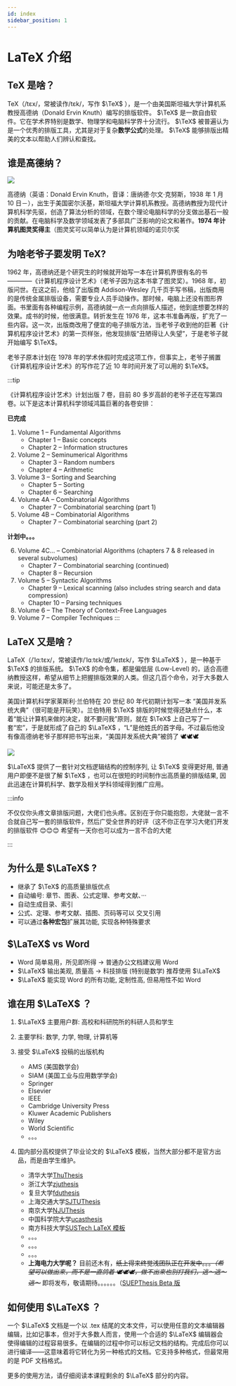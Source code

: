 ```yaml
---
id: index
sidebar_position: 1
---
```


# LaTeX 介绍

## TeX 是啥？

TeX（/tɛx/，常被读作/tɛk/，写作 $\TeX$ ），是一个由美国斯坦福大学计算机系教授高德纳（Donald Ervin Knuth）编写的排版软件。 $\TeX$ 是一款自由软件。它在学术界特别是数学、物理学和电脑科学界十分流行。 $\TeX$ 被普遍认为是一个优秀的排版工具，尤其是对于复杂**数学公式**的处理。 $\TeX$ 能够排版出精美的文本以帮助人们辨认和查找。

## 谁是高德纳？

![](./img/KnuthAtOpenContentAlliance.jpg)

高德纳（英语：Donald Ervin Knuth，音译：唐纳德·尔文·克努斯，1938 年 1 月 10 日－），出生于美国密尔沃基，斯坦福大学计算机系教授。高德纳教授为现代计算机科学先驱，创造了算法分析的领域，在数个理论电脑科学的分支做出基石一般的贡献。在电脑科学及数学领域发表了多部具广泛影响的论文和著作。**1974 年计算机图灵奖得主**（图灵奖可以简单认为是计算机领域的诺贝尔奖

## 为啥老爷子要发明 TeX?

1962 年，高德纳还是个研究生的时候就开始写一本在计算机界很有名的书————《计算机程序设计艺术》（老爷子因为这本书拿了图灵奖）。1968 年，初版问世。在这之前，他给了出版商 Addison-Wesley 几千页手写书稿，出版商用的是传统金属排版设备，需要专业人员手动操作。那时候，电脑上还没有图形界面。书里面有各种编程示例，高德纳就一点一点向排版人描述，他到底想要怎样的效果。成书的时候，他很满意。转折发生在 1976 年，这本书准备再版，扩充了一些内容。这一次，出版商改用了便宜的电子排版方法，当老爷子收到他的巨著《计算机程序设计艺术》的第一页样张，他发现排版“丑陋得让人失望”，于是老爷子就开始编写 $\TeX$。

老爷子原本计划在 1978 年的学术休假时完成这项工作，但事实上，老爷子搁置《计算机程序设计艺术》的写作花了近 10 年时间开发了可以用的 $\TeX$。

:::tip

《计算机程序设计艺术》计划出版 7 卷，目前 80 多岁高龄的老爷子还在写第四卷。以下是这本计算机科学领域鸿篇巨著的各卷安排：

**已完成**

1. Volume 1 – Fundamental Algorithms
    - Chapter 1 – Basic concepts
    - Chapter 2 – Information structures
2. Volume 2 – Seminumerical Algorithms
    - Chapter 3 – Random numbers
    - Chapter 4 – Arithmetic
3. Volume 3 – Sorting and Searching
    - Chapter 5 – Sorting
    - Chapter 6 – Searching
4. Volume 4A – Combinatorial Algorithms
    - Chapter 7 – Combinatorial searching (part 1)
5. Volume 4B – Combinatorial Algorithms
    - Chapter 7 – Combinatorial searching (part 2)

**计划中。。。**

6. Volume 4C... – Combinatorial Algorithms (chapters 7 & 8 released in several subvolumes)
    - Chapter 7 – Combinatorial searching (continued)
    - Chapter 8 – Recursion
7. Volume 5 – Syntactic Algorithms
    - Chapter 9 – Lexical scanning (also includes string search and data compression)
    - Chapter 10 – Parsing techniques
8. Volume 6 – The Theory of Context-Free Languages
9. Volume 7 – Compiler Techniques
   :::

## LaTeX 又是啥？

LaTeX（/ˈlɑːtɛx/，常被读作/ˈlɑːtɛk/或/ˈleɪtɛk/，写作 $\LaTeX$ ），是一种基于 $\TeX$ 的排版系统。 $\TeX$ 的命令集，都是偏低层 (Low-Level) 的，适合高德纳教授这样，希望从细节上把握排版效果的人类。但这几百个命令，对于大多数人来说，可能还是太多了。

美国计算机科学家莱斯利·兰伯特在 20 世纪 80 年代初期计划写一本 “美国并发系统大典”（很可能是开玩笑）。兰伯特用 $\TeX$ 排版的时候觉得还缺点什么，本着“能让计算机来做的决定，就不要问我”原则，就在 $\TeX$ 上自己写了一套“宏”，于是就形成了自己的 $\LaTeX$ ，“L”是他姓氏的首字母。不过最后他没有像高德纳老爷子那样把书写出来，“美国并发系统大典”被鸽了 🕊🕊🕊

![](./img/Leslie_Lamport.jpg)

$\LaTeX$ 提供了一套针对文档逻辑结构的控制序列, 让 $\TeX$ 变得更好用, 普通用户即便不是很了解 $\TeX$ ，也可以在很短的时间制作出高质量的排版结果, 因此迅速在计算机科学、数学及相关学科领域得到推广应用。

:::info

不仅仅你头疼文章排版问题，大佬们也头疼。区别在于你只能抱怨，大佬就一言不合就自己写一套的排版软件，然后广受全世界的好评（这不你正在学习大佬们开发的排版软件 😊😊😊 希望有一天你也可以成为一言不合的大佬

:::

## 为什么是 $\LaTeX$ ?

-   继承了 $\TeX$ 的高质量排版优点
-   自动编号: 章节、图表、公式定理、参考文献、···
-   自动生成目录、索引
-   公式、定理、参考文献、插图、页码等可以 交叉引用
-   可以通过**各种宏包**扩展其功能, 实现各种特殊要求

## $\LaTeX$ vs Word

-   Word 简单易用，所见即所得 → 普通办公文档建议用 Word
-   $\LaTeX$ 输出美观, 质量高 → 科技排版 (特别是数学) 推荐使用 $\LaTeX$
-   $\LaTeX$ 能实现 Word 的所有功能, 定制性高, 但易用性不如 Word

## 谁在用 $\LaTeX$ ？

1. $\LaTeX$ 主要用户群: 高校和科研院所的科研人员和学生
2. 主要学科: 数学, 力学, 物理, 计算机等
3. 接受 $\LaTeX$ 投稿的出版机构

    - AMS (美国数学会)
    - SIAM (美国工业与应用数学学会)
    - Springer
    - Elsevier
    - IEEE
    - Cambridge University Press
    - Kluwer Academic Publishers
    - Wiley
    - World Scientific
    - 。。。

4. 国内部分高校提供了毕业论文的 $\LaTeX$ 模板，当然大部分都不是官方出品，而是由学生维护。
    - 清华大学[ThuThesis](https://github.com/tuna/thuthesis)
    - 浙江大学[zjuthesis](https://github.com/TheNetAdmin/zjuthesis)
    - 复旦大学[fduthesis](https://github.com/stone-zeng/fduthesis)
    - 上海交通大学[SJTUThesis](https://github.com/sjtug/SJTUThesis)
    - 南京大学[NJUThesis](https://git.nju.edu.cn/nju-lug/nju-latex-templates/njuthesis)
    - 中国科学院大学[ucasthesis](https://github.com/mohuangrui/ucasthesis)
    - 南方科技大学[SUSTech LaTeX 模板](https://github.com/SUSTC/latex-template)
    - 。。。
    - 。。。
    - 。。。
    - **上海电力大学呢？** 目前还木有，~~纸上得来终觉浅团队正在开发中。。。_（希望可以做出来，而不是一直鸽着 🕊🕊🕊，做不出来也别打我们，逃～逃～逃～_~~ 即将发布，敬请期待。。。。。。（[SUEPThesis Beta 版](https://github.com/SUEPaper/SUEPThesis)

## 如何使用 $\LaTeX$ ？

一个 $\LaTeX$ 文档是一个以 .tex 结尾的文本文件，可以使用任意的文本编辑器编辑，比如记事本，但对于大多数人而言，使用一个合适的 $\LaTeX$ 编辑器会使得编辑的过程容易很多。在编辑的过程中你可以标记文档的结构。完成后你可以进行编译——这意味着将它转化为另一种格式的文档。它支持多种格式，但最常用的是 PDF 文档格式。

更多的使用方法，请仔细阅读本课程剩余的 $\LaTeX$ 部分的内容。
